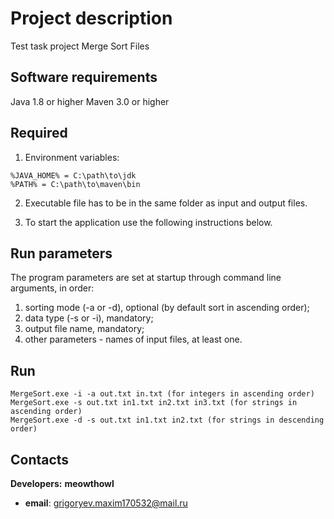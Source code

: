 # Project description

Test task project Merge Sort Files

## Software requirements

Java 1.8 or higher
Maven 3.0 or higher
## Required

1. Environment variables:
  ```
%JAVA_HOME% = C:\path\to\jdk
%PATH% = C:\path\to\maven\bin
  ```
2. Executable file has to be in the same folder as input and output files.

3. To start the application use the following instructions below.

## Run parameters

The program parameters are set at startup through command line arguments, in order:
  1. sorting mode (-a or -d), optional (by default sort in ascending order);
  2. data type (-s or -i), mandatory;
  3. output file name, mandatory;
  4. other parameters - names of input files, at least one.

## Run
  
  ```
  MergeSort.exe -i -a out.txt in.txt (for integers in ascending order)
  MergeSort.exe -s out.txt in1.txt in2.txt in3.txt (for strings in ascending order)
  MergeSort.exe -d -s out.txt in1.txt in2.txt (for strings in descending order)
  ```


## Contacts
**Developers:**
**meowthowl**
- **email**: grigoryev.maxim170532@mail.ru
